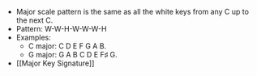 - Major scale pattern is the same as all the white keys from any C up to the next C.
- Pattern: W-W-H-W-W-W-H 
- Examples:
	- C major: C D E F G A B.
	- G major: G A B C D E F♯ G.
- [[Major Key Signature]]